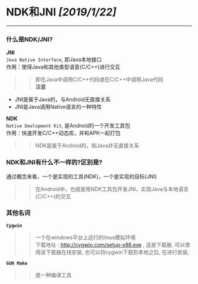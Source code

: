 # NDK和JNI _[2019/1/22]_
---
### 什么是NDK/JNI?
**JNI**  
`Java Native Interface`, 即Java本地接口  
作用：使得Java和其他类型语音(C/C++)进行交互
>>即在Java中调用C/C++代码或在C/C++中调用Java代码  
**注意**  
* JNI是属于Java的，与Android无直接关系
* JNI是Java调用Native语言的一种特性  

**NDK**  
`Native Deelopment Kit`, 是Android的一个开发工具包  
作用：快速开发C/C++动态库，并和APK一起打包  
>>NDK是属于Android的，和Java并无直接关系  

### NDK和JNI有什么不一样的?区别是?
通过概念来看，一个是实现的工具(NDK)，一个是实现的目标(JNI)  
>>在Android中，也就是用NDK工具包开发JNI，实现Java与本地语言(C/C++)的交互

### 其他名词
**`Cygwin`**  
>>一个在windows平台上运行的linux模拟环境  
>>下载地址 : http://cygwin.com/setup-x86.exe , 这是下载器, 可以使用该下载器在线安装, 也可以将cygwin下载到本地之后, 在进行安装;  

**`GUN Make`**  
>>是一种编译工具
